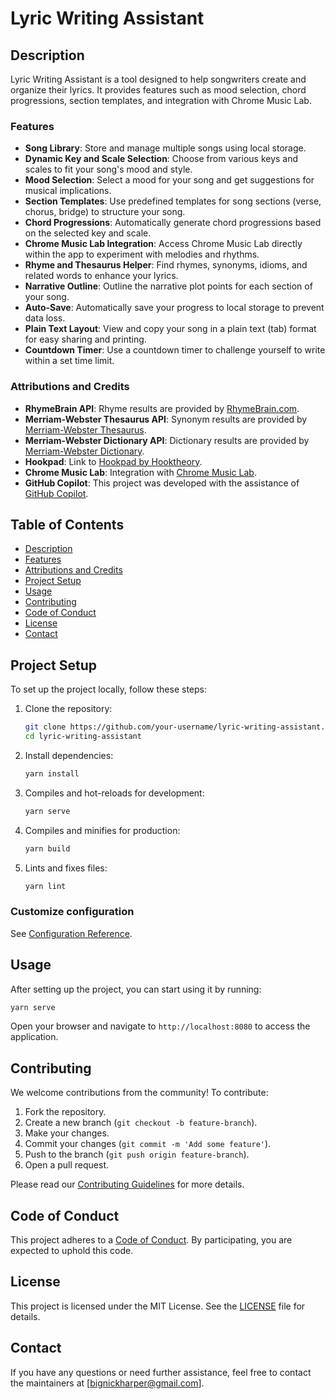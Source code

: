 # Lyric Writing Assistant

## Description

Lyric Writing Assistant is a tool designed to help songwriters create and organize their lyrics. It provides features such as mood selection, chord progressions, section templates, and integration with Chrome Music Lab.

### Features

- **Song Library**: Store and manage multiple songs using local storage.
- **Dynamic Key and Scale Selection**: Choose from various keys and scales to fit your song's mood and style.
- **Mood Selection**: Select a mood for your song and get suggestions for musical implications.
- **Section Templates**: Use predefined templates for song sections (verse, chorus, bridge) to structure your song.
- **Chord Progressions**: Automatically generate chord progressions based on the selected key and scale.
- **Chrome Music Lab Integration**: Access Chrome Music Lab directly within the app to experiment with melodies and rhythms.
- **Rhyme and Thesaurus Helper**: Find rhymes, synonyms, idioms, and related words to enhance your lyrics.
- **Narrative Outline**: Outline the narrative plot points for each section of your song.
- **Auto-Save**: Automatically save your progress to local storage to prevent data loss.
- **Plain Text Layout**: View and copy your song in a plain text (tab) format for easy sharing and printing.
- **Countdown Timer**: Use a countdown timer to challenge yourself to write within a set time limit.

### Attributions and Credits

- **RhymeBrain API**: Rhyme results are provided by [RhymeBrain.com](https://rhymebrain.com).
- **Merriam-Webster Thesaurus API**: Synonym results are provided by [Merriam-Webster Thesaurus](https://dictionaryapi.com).
- **Merriam-Webster Dictionary API**: Dictionary results are provided by [Merriam-Webster Dictionary](https://dictionaryapi.com).
- **Hookpad**: Link to [Hookpad by Hooktheory](https://hookpad.hooktheory.com/).
- **Chrome Music Lab**: Integration with [Chrome Music Lab](https://musiclab.chromeexperiments.com/).
- **GitHub Copilot**: This project was developed with the assistance of [GitHub Copilot](https://github.com/features/copilot).

## Table of Contents

- [Description](#description)
- [Features](#features)
- [Attributions and Credits](#attributions-and-credits)
- [Project Setup](#project-setup)
- [Usage](#usage)
- [Contributing](#contributing)
- [Code of Conduct](#code-of-conduct)
- [License](#license)
- [Contact](#contact)

## Project Setup

To set up the project locally, follow these steps:

1. Clone the repository:

    ```bash
    git clone https://github.com/your-username/lyric-writing-assistant.git
    cd lyric-writing-assistant
    ```

2. Install dependencies:

    ```bash
    yarn install
    ```

3. Compiles and hot-reloads for development:

    ```bash
    yarn serve
    ```

4. Compiles and minifies for production:

    ```bash
    yarn build
    ```

5. Lints and fixes files:

    ```bash
    yarn lint
    ```

### Customize configuration

See [Configuration Reference](https://cli.vuejs.org/config/).

## Usage

After setting up the project, you can start using it by running:

```bash
yarn serve
```

Open your browser and navigate to `http://localhost:8080` to access the application.

## Contributing

We welcome contributions from the community! To contribute:

1. Fork the repository.
2. Create a new branch (`git checkout -b feature-branch`).
3. Make your changes.
4. Commit your changes (`git commit -m 'Add some feature'`).
5. Push to the branch (`git push origin feature-branch`).
6. Open a pull request.

Please read our [Contributing Guidelines](CONTRIBUTING.md) for more details.

## Code of Conduct

This project adheres to a [Code of Conduct](CODE_OF_CONDUCT.md). By participating, you are expected to uphold this code.

## License

This project is licensed under the MIT License. See the [LICENSE](LICENSE) file for details.

## Contact

If you have any questions or need further assistance, feel free to contact the maintainers at [bignickharper@gmail.com].
